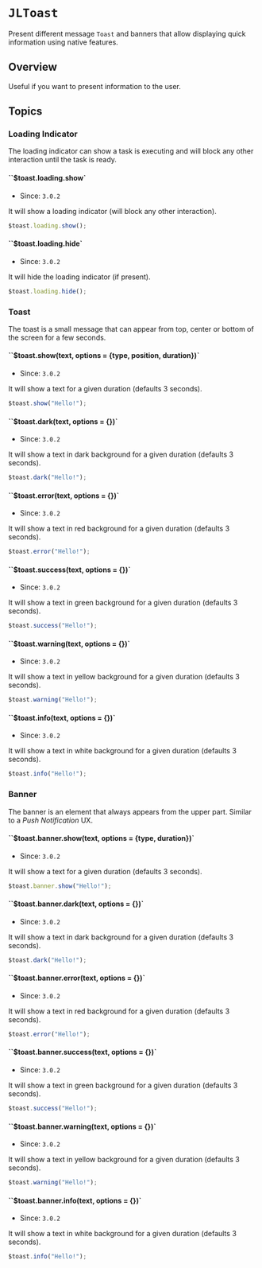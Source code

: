 # ``JLToast``

Present different message `Toast` and banners that allow displaying quick information using native features.

## Overview

Useful if you want to present information to the user.

## Topics

### Loading Indicator

The loading indicator can show a task is executing and will block any other interaction until the task is ready.

#### ``$toast.loading.show`
- Since: `3.0.2`

It will show a loading indicator (will block any other interaction).

```js
$toast.loading.show();
```

#### ``$toast.loading.hide`
- Since: `3.0.2`

It will hide the loading indicator (if present).

```js
$toast.loading.hide();
```

### Toast

The toast is a small message that can appear from top, center or bottom of the screen for a few seconds.

#### ``$toast.show(text, options = {type, position, duration})`
- Since: `3.0.2`

It will show a text for a given duration (defaults 3 seconds).

```js
$toast.show("Hello!");
```

#### ``$toast.dark(text, options = {})`
- Since: `3.0.2`

It will show a text in dark background for a given duration (defaults 3 seconds).

```js
$toast.dark("Hello!");
```
#### ``$toast.error(text, options = {})`
- Since: `3.0.2`

It will show a text in red background for a given duration (defaults 3 seconds).

```js
$toast.error("Hello!");
```

#### ``$toast.success(text, options = {})`
- Since: `3.0.2`

It will show a text in green background for a given duration (defaults 3 seconds).

```js
$toast.success("Hello!");
```

#### ``$toast.warning(text, options = {})`
- Since: `3.0.2`

It will show a text in yellow background for a given duration (defaults 3 seconds).

```js
$toast.warning("Hello!");
```

#### ``$toast.info(text, options = {})`
- Since: `3.0.2`

It will show a text in white background for a given duration (defaults 3 seconds).

```js
$toast.info("Hello!");
```

### Banner

The banner is an element that always appears from the upper part. Similar to a _Push Notification_ UX.

#### ``$toast.banner.show(text, options = {type, duration})`
- Since: `3.0.2`

It will show a text for a given duration (defaults 3 seconds).

```js
$toast.banner.show("Hello!");
```

#### ``$toast.banner.dark(text, options = {})`
- Since: `3.0.2`

It will show a text in dark background for a given duration (defaults 3 seconds).

```js
$toast.dark("Hello!");
```
#### ``$toast.banner.error(text, options = {})`
- Since: `3.0.2`

It will show a text in red background for a given duration (defaults 3 seconds).

```js
$toast.error("Hello!");
```

#### ``$toast.banner.success(text, options = {})`
- Since: `3.0.2`

It will show a text in green background for a given duration (defaults 3 seconds).

```js
$toast.success("Hello!");
```

#### ``$toast.banner.warning(text, options = {})`
- Since: `3.0.2`

It will show a text in yellow background for a given duration (defaults 3 seconds).

```js
$toast.warning("Hello!");
```

#### ``$toast.banner.info(text, options = {})`
- Since: `3.0.2`

It will show a text in white background for a given duration (defaults 3 seconds).

```js
$toast.info("Hello!");
```
